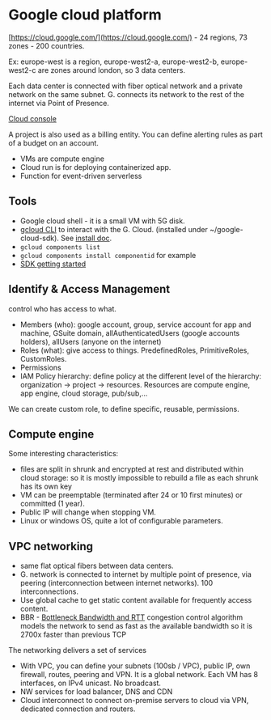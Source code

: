 # Google cloud platform

 [https://cloud.google.com/](https://cloud.google.com/) - 24 regions, 73 zones - 200 countries.

Ex: europe-west is a region, europe-west2-a, europe-west2-b, europe-west2-c are zones around london, so 3 data centers.

Each data center is connected with fiber optical network and a private network on the same subnet. G. connects its network to the rest of the internet via Point of Presence.

[Cloud console](https://console.cloud.google.com/home/dashboard)

A project is also used as a billing entity. You can define alerting rules as part of a budget on an account.

* VMs are compute engine
* Cloud run is for deploying containerized app.
* Function for event-driven serverless

## Tools

* Google cloud shell - it is a small VM with 5G disk. 
* [gcloud CLI](https://cloud.google.com/sdk/gcloud/reference/) to interact with the G. Cloud. (installed under ~/google-cloud-sdk). See [install doc](https://cloud.google.com/sdk/gcloud/#download_and_install_the). 
* `gcloud components list`
* `gcloud components install componentid` for example 
* [SDK getting started](https://cloud.google.com/sdk/docs/quickstarts)

## Identify & Access Management

control who has access to what.

* Members (who): google account, group, service account for app and machine, GSuite domain, allAuthenticatedUsers (google accounts holders), allUsers (anyone on the internet)
* Roles (what): give access to things. PredefinedRoles, PrimitiveRoles, CustomRoles.
* Permissions
* IAM Policy hierarchy: define policy at the different level of the hierarchy: organization -> project -> resources. Resources are compute engine, app engine, cloud storage, pub/sub,...

We can create custom role, to define specific, reusable, permissions.

## Compute engine

Some interesting characteristics:

* files are split in shrunk and encrypted at rest and distributed within cloud storage: so it is mostly impossible to rebuild a file as each shrunk has its own key
* VM can be preemptable (terminated after 24 or 10 first minutes) or committed (1 year).
* Public IP will change when stopping VM.
* Linux or windows OS, quite a lot of configurable parameters.

## VPC networking

* same flat optical fibers between data centers.
* G. network is connected to internet by multiple point of presence, via peering (interconnection between internet networks). 100 interconnections.
* Use global cache to get static content available for frequently access content.
* BBR - [Bottleneck Bandwidth and RTT](https://github.com/google/bbr) congestion control algorithm models the network to send as fast as the available bandwidth so it is 2700x faster than previous TCP

The networking delivers a set of services
* With VPC, you can define your subnets (100sb / VPC), public IP, own firewall, routes, peering and VPN. It is a global network. Each VM has 8 interfaces, on IPv4 unicast. No broadcast.
* NW services for load balancer, DNS and CDN
* Cloud interconnect to connect on-premise servers to cloud via VPN, dedicated connection and routers.